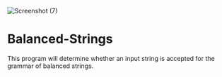 ![Screenshot (7)](https://user-images.githubusercontent.com/67528141/163650483-03b9be86-4845-4fc5-bbc8-93a4ec3bbf12.png)
# Balanced-Strings
This program will determine whether an input string is accepted for the grammar of balanced strings.
